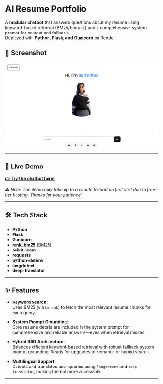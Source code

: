 # AI Resume Portfolio

A **modular chatbot** that answers questions about my resume using keyword-based retrieval (BM25/bmrank) and a comprehensive system prompt for context and fallback.  
Deployed with **Python, Flask, and Gunicorn** on Render.

## 📸 Screenshot

![Screenshot](./Screenshots/Screenshot-1.png)

---

## 🚀 Live Demo
**[👉 Try the chatbot here!](https://sarmitha-ai-portfolio.onrender.com/)**  

_⚠️ Note: The demo may take up to a minute to load on first visit due to free-tier hosting. Thanks for your patience!_

---

## 🛠️ Tech Stack

- **Python**
- **Flask**
- **Gunicorn**
- **rank_bm25** (BM25)
- **scikit-learn**
- **requests**
- **python-dotenv**
- **langdetect**
- **deep-translator**

---

## ✨ Features

- **Keyword Search**:  
  Uses BM25 (via `bmrank`) to fetch the most relevant resume chunks for each query.

- **System Prompt Grounding**:  
  Core resume details are included in the system prompt for comprehensive and reliable answers—even when retrieval misses.

- **Hybrid RAG Architecture**:  
  Balances efficient keyword-based retrieval with robust fallback system prompt grounding. Ready for upgrades to semantic or hybrid search.

- **Multilingual Support**:  
  Detects and translates user queries using `langdetect` and `deep-translator`, making the bot more accessible.

---



